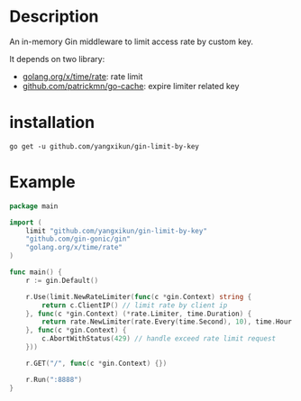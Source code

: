 # Description
An in-memory Gin middleware to limit access rate by custom key.

It depends on two library:

* [golang.org/x/time/rate](https://godoc.org/golang.org/x/time/rate): rate limit
* [github.com/patrickmn/go-cache](https://github.com/patrickmn/go-cache): expire limiter related key

# installation

```
go get -u github.com/yangxikun/gin-limit-by-key
```

# Example

```go
package main

import (
    limit "github.com/yangxikun/gin-limit-by-key"
    "github.com/gin-gonic/gin"
    "golang.org/x/time/rate"
)

func main() {
	r := gin.Default()

	r.Use(limit.NewRateLimiter(func(c *gin.Context) string {
		return c.ClientIP() // limit rate by client ip
	}, func(c *gin.Context) (*rate.Limiter, time.Duration) {
		return rate.NewLimiter(rate.Every(time.Second), 10), time.Hour // limit 10 qps/clientIp, and the limiter liveness time duration is 1 hour
	}, func(c *gin.Context) {
		c.AbortWithStatus(429) // handle exceed rate limit request
	}))

	r.GET("/", func(c *gin.Context) {})

	r.Run(":8888")
}
```